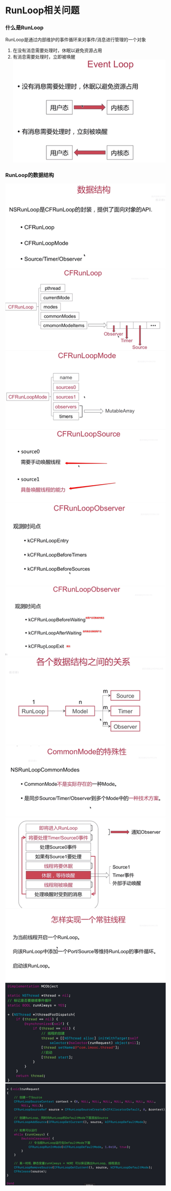 # RunLoop相关问题
### 什么是RunLoop
RunLoop是通过内部维护的事件循环来对事件/消息进行管理的一个对象
1. 在没有消息需要处理时，休眠以避免资源占用
2. 有消息需要处理时，立即被唤醒
![](media/15655167356049/15655170354138.jpg)

### RunLoop的数据结构
![](media/15655167356049/15655173581653.jpg)
![](media/15655167356049/15655174720927.jpg)
![](media/15655167356049/15655175416451.jpg)
![](media/15655167356049/15655175898216.jpg)
![](media/15655167356049/15655176396070.jpg)
![](media/15655167356049/15655177345453.jpg)
![](media/15655167356049/15655183841991.jpg)
 ![](media/15655167356049/15655185893557.jpg)
![](media/15655167356049/15655192083657.jpg)
![](media/15655167356049/15655197057570.jpg)
![](media/15655167356049/15655371484351.jpg)
![](media/15655167356049/15655371626154.jpg)
